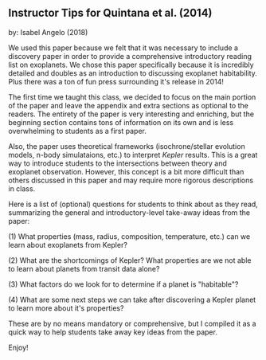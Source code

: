 ## Instructor Tips for Quintana et al. (2014) ##

by: Isabel Angelo (2018)

We used this paper because we felt that it was necessary to include a discovery paper in order to provide a comprehensive introductory reading list on exoplanets. We chose this paper specifically because it is incredibly detailed and doubles as an introduction to discussing exoplanet habitability. Plus there was a ton of fun press surrounding it's release in 2014!

The first time we taught this class, we decided to focus on the main portion of the paper and leave the appendix and extra sections as optional to the readers. The entirety of the paper is very interesting and enriching, but the beginning section contains tons of information on its own and is less overwhelming to students as a first paper.

Also, the paper uses theoretical frameworks (isochrone/stellar evolution models, n-body simulataions, etc.) to interpret *Kepler* results. This is a great way to introduce students to the intersections between theory and exoplanet observation. However, this concept is a bit more difficult than others discussed in this paper and may require more rigorous descriptions in class.

Here is a list of (optional) questions for students to think about as they read, summarizing the general and introductory-level take-away ideas from the paper:

(1) What properties (mass, radius, composition, temperature, etc.) can we learn about exoplanets from Kepler?

(2) What are the shortcomings of Kepler? What properties are we not able to learn about planets from transit data alone?

(3) What factors do we look for to determine if a planet is "habitable"?

(4) What are some next steps we can take after discovering a Kepler planet to learn more about it's properties?

These are by no means mandatory or comprehensive, but I compiled it as a quick way to help students take away key ideas from the paper.

Enjoy!
